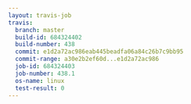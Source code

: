 ```yaml
---
layout: travis-job
travis:
  branch: master
  build-id: 684324402
  build-number: 438
  commit: e1d2a72ac986eab445beadfa06a84c26b7c9bb95
  commit-range: a30e2b2ef60d...e1d2a72ac986
  job-id: 684324403
  job-number: 438.1
  os-name: linux
  test-result: 0
---
```

